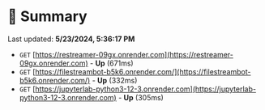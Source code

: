# 📖 Summary
Last updated: **5/23/2024, 5:36:17 PM**

- `GET` [https://restreamer-09gx.onrender.com](https://restreamer-09gx.onrender.com) - **Up** (671ms)
- `GET` [https://filestreambot-b5k6.onrender.com/](https://filestreambot-b5k6.onrender.com/) - **Up** (332ms)
- `GET` [https://jupyterlab-python3-12-3.onrender.com](https://jupyterlab-python3-12-3.onrender.com) - **Up** (305ms)
